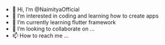 - 👋 Hi, I’m @NaimityaOfficial
- 👀 I’m interested in coding and learning how to create apps
- 🌱 I’m currently learning flutter framework
- 💞️ I’m looking to collaborate on ...
- 📫 How to reach me ...

<!---
NaimityaOfficial/NaimityaOfficial is a ✨ special ✨ repository because its `README.md` (this file) appears on your GitHub profile.
You can click the Preview link to take a look at your changes.
--->

